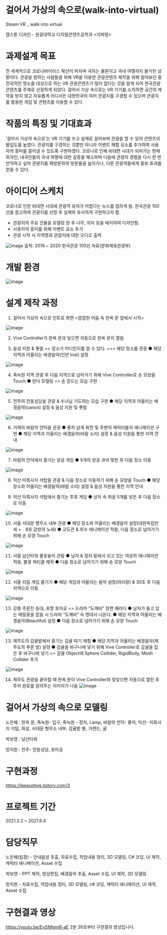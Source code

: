 # 걸어서 가상의 속으로(walk-into-virtual)
Steam VR _ walk into virtual

캡스톤 디자인 - 원광대학교 디지털콘텐츠공학과 <지박령>

# 과제설계 목표
전 세계적으로 코로나바이러스 확산이 퍼지며 국외는 물론이고 국내 여행까지 불가한 상황이다.
관광을 원하는 사람들을 위해 VR을 이용한 관광콘텐츠 제작을 위해 알아보던 중 전국적인 명소를 대상으로 하는 VR 관광콘텐츠가 많이 없다는 것을 알게 되어 한국관광콘텐츠를 주제로 선정하게 되었다. 걸어서 가상 속으로는 VR 기기를 소지하면 공간의 제약을 받지 않고 자유롭게 어디서든 대한민국의 여러 관광지를 구경할 수 있으며 관광지를 활용한 게임 및 콘텐츠를 이용할 수 있다.

# 작품의 특징 및 기대효과
‘걸어서 가상의 속으로’는 VR 기기를 쓰고 실제로 걸어보며 관광을 할 수 있어 콘텐츠의 몰입도를 높였다. 관광지를 구경하는 것뿐만 아니라 이벤트 체험 요소를 추가하여 사용자의 흥미를 끌어낼 수 있도록 구현하였다. 코로나로 인해 비대면 시대가 되어가는 현재 외국인, 내국인들의 국내 여행에 대한 갈증을 해소하며 다음에 관광의 경험을 다시 한 번 만끽하고 싶어 관광지를 재방문하여 방문율을 높이거나, 다른 관광객들에게 홍보 효과를 얻을 수 있다.

# 아이디어 스케치
코로나로 인한 비대면 시대에 관광객 유치가 어렵다는 뉴스를 접하게 됨. 한국관광 100선을 참고하여 관광지를 선정 후 실제와 유사하게 구현하고자 함.
- 관광지의 주요 건물을 모델링 한 후 나무, 의자 등을 배치하여 디자인함.
- 사용자의 흥미를 위해 이벤트 요소 추가
- 관광 시작 시 지역명과 관광지에 대한 오디오 출력

![image](https://user-images.githubusercontent.com/76396597/169792726-5c9fc839-8e00-47f0-b452-81d9c4b80dd0.png)
출처: 2019 ~ 2020 한국관광 100선 자료(문화체육관광부)

# 개발 환경
![image](https://user-images.githubusercontent.com/76396597/169796224-07261c9e-b833-4be7-8c7f-a4217965e14e.png)


# 설계 제작 과정
1. 걸어서 가상의 속으로 인트로 화면 <깜깜한 어둠 속 한옥 문 앞에서 시작>

![image](https://user-images.githubusercontent.com/76396597/169793270-facb147d-6dc5-4993-9594-96473ac865ae.png)

2. Vive Controller가 한옥 문과 닿으면 자동으로 한옥 문이 열림

3. 음성 지원 & 푯말 => 장소가 어디인지를 알 수 있다. ==> 해당 장소를 관광 
● 해당 지역과 어울리는 배경음악(인연 Inst) 설정

![image](https://user-images.githubusercontent.com/76396597/169793439-b5f870aa-4a6b-4d46-bf36-a28d68bfc9bc.png)

4. 죽녹원 지역 관광 후 다음 지역으로 넘어가기 위해 Vive Controller로 손 모양을 Touch 
● 판다 모델링 => 손 흔드는 모습 구현

![image](https://user-images.githubusercontent.com/76396597/169793501-1be8b4ad-f8dd-4c1d-b301-8f14c24dee36.png)

5. 전주의 전동성당을 관광 & 수녀님 기도하는 모습 구현 
● 해당 지역과 어울리는 배경음악(canon) 설정 & 음성 지원 및 푯말

![image](https://user-images.githubusercontent.com/76396597/169793552-64d2b851-9c37-43d0-ba4c-c4f0fd66d4ec.png)

6. 거제의 바람의 언덕을 관광
● 풍차 날개 회전 및 주변의 캐릭터들의 애니메이션 구현
● 해당 지역과 어울리는 배경음악(바람 소리) 설정 & 음성 지원을 통한 지역 안내

![image](https://user-images.githubusercontent.com/76396597/169793602-d05c9011-b592-45e1-bf99-ff5088f19c1b.png)

7. 바람의 언덕에서 즐기는 양궁 게임
● 5개의 양궁 과녁 맞힌 후 다음 장소 이동

![image](https://user-images.githubusercontent.com/76396597/169793677-6ac3730b-af3b-4ca9-bb66-ff45f6381713.png)

8. 익산 미륵사지 석탑을 관광 & 다음 장소로 이동하기 위해 손 모양을 Touch
● 해당 장소와 어울리는 배경음악(바람 소리) 설정 & 음성 지원을 통한 지역 안내

9. 익산 미륵사지 석탑에서 즐기는 투호 게임
● 상자 속 화살 5개를 넣은 후 다음 장소로 이동 

![image](https://user-images.githubusercontent.com/76396597/169793753-9e6a7d2e-fe23-4045-8715-e4b56134be9d.png)

10. 서울 서대문 형무소 내부 관광
● 해당 장소와 어울리는 배경음악 설정(대한독립만세 +　8호 감방의 노래)
● 교도관 & 죄수 애니메이션 적용, 다음 장소로 넘어가기 위해 손 모양 Touch

![image](https://user-images.githubusercontent.com/76396597/169793782-e69cc6e8-1f7a-4b4e-925a-41bfa18b6448.png)

11. 서울 남산타워 불꽃놀이 관람
● 남자 & 정자 밑에서 쉬고 있는 여성의 애니메이션 적용, 불꽃 파티클 제작
● 다음 장소로 넘어가기 위해 손 모양 Touch 

![image](https://user-images.githubusercontent.com/76396597/169793799-ff2e1528-3bd7-4872-bb3d-2ddfb8c2f9c4.png)

12. 서울 리듬 게임 즐기기 
● 해당 게임과 어울리는 음악 설정(아리랑) & 30초 후 다음 지역으로 이동 

![image](https://user-images.githubusercontent.com/76396597/169793831-ce030a35-d42e-4d3d-a631-95a4cb6350cf.png)

13. 강릉 주문진 등대, 포항 호미곶 => 드라마 “도깨비” 장면 패러디
● 남자가 들고 있는 메밀꽃을 잡을 시 드라마 “도깨비” 속 명대사 나온다.
● 해당 지역과 어울리는 배경음악(Beautiful) 설정
● 다음 장소로 넘어가기 위해 손 모양 Touch

![image](https://user-images.githubusercontent.com/76396597/169793849-280d73e7-942d-4f02-ad9c-c6c38fcc6bb8.png)

13. 제주도의 감귤밭에서 즐기는 감귤 따기 체험 
● 해당 지역과 어울리는 배경음악(제주도의 푸른 밤) 설정
● 감귤을 바구니에 넣기 위해 Vive Controller로 감귤을 집은 후 바구니에 넣기
=> 감귤 Object에 Sphere Collider, RigidBody, Mesh Collider 추가

![image](https://user-images.githubusercontent.com/76396597/169793885-adfbd621-8b2e-49e2-a1c3-70ebb49d48f6.png)

14. 제주도 관광을 끝마칠 때 한옥 문이 Vive Controller와 맞닿으면 자동으로 열린 후 투어 완료를 알려주는 이미지가 나옴
![image](https://user-images.githubusercontent.com/76396597/169793903-b0c49bc6-1d75-45cf-b792-9cff8fe3be02.png)

# 걸어서 가상의 속으로 모델링
노은혜 : 한옥 문, 죽녹원- 입구, 죽녹원 - 정자, Lamp, 바람의 언덕- 풍차, 익산- 미륵사지 석탑, 화살, 서대문 형무소 내부, 감귤밭 통, 가랜드, 귤

박보영 : 남산타워

방지원 : 전주- 전동성당, 호미곶

# 구현과정
https://leeeunhye.tistory.com/3

# 프로젝트 기간 
2021.3.2 ~ 2021.6.4

# 담당직무 
노은혜(팁장) - 안내음성 추출, 자료수집, 작업내용 정리, 3D 모델링, C# 코딩, UI 제작, 캐릭터 애니메이션, Asset 수집

박보영 - PPT 제작, 영상편집, 배경음악 추출, Asset 수집, UI 제작, 3D 모델링

방지원 - 자료수집, 작업내용 정리, 3D 모델링, c# 코딩, 캐릭터 애니메이션, UI 제작, Asset 수집

# 구현결과 영상
https://youtu.be/EySNfgm8-aE
2분 26초부터 구현결과 영상입니다.
